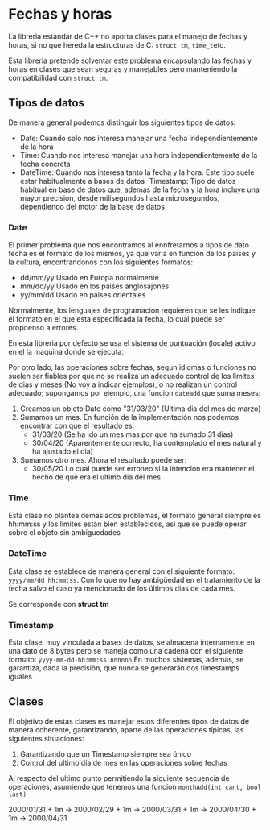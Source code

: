 # Fechas y horas

La libreria estandar de C++ no aporta clases para el manejo de fechas y horas, si no que hereda la estructuras de C: `struct tm`, `time_t`etc.

Esta libreria pretende solventar este problema encapsulando las fechas y horas en clases que sean seguras y manejables pero manteniendo la compatibilidad con `struct tm`.

## Tipos de datos

De manera general podemos distinguir los siguientes tipos de datos:

- Date: Cuando solo nos interesa manejar una fecha independientemente de la hora
- Time: Cuando nos interesa manejar una hora independientemente de la fecha concreta
- DateTime: Cuando nos interesa tanto la fecha y la hora. Este tipo suele estar habitualmente a bases de datos
-Timestamp: Tipo de datos habitual en base de datos que, ademas de la fecha y la hora incluye una mayor precision, desde milisegundos hasta microsegundos, dependiendo del motor de la base de datos

### Date

El primer problema que nos encontramos al ennfretarnos a tipos de dato fecha es el formato de los mismos, ya que varia en función de los paises y la cultura, encontrandonos con los siguientes formatos:

- dd/mm/yy Usado en Europa normalmente
- mm/dd/yy Usado en los paises anglosajones
- yy/mm/dd Usado en paises orientales

Normalmente, los lenguajes de programacion requieren que se les indique el formato en el que esta especificada la fecha, lo cual puede ser propoenso a errores.

En esta libreria por defecto se usa el sistema de puntuación (locale) activo en el la maquina donde se ejecuta.

Por otro lado, las operaciones sobre fechas, segun idiomas o funciones no suelen ser fiables por que no se realiza un adecuado control de los limites de dias y meses (No voy a indicar ejemplos), o no realizan un control adecuado; supongamos por ejemplo, una funcion `dateadd` que suma meses:

1. Creamos un objeto Date como "31/03/20" (Ultima dia del mes de marzo)
2. Sumamos un mes. En función de la implementación nos podemos encontrar con que el resultado es:
   - 31/03/20 (Se ha ido un mes mas por que ha sumado 31 dias)
   - 30/04/20 (Aparentemente correcto, ha contemplado el mes natural y ha ajustado el dia)
3. Sumamos otro mes. Ahora el resultado puede ser:
   - 30/05/20 Lo cual puede ser erroneo si la intencion era mantener el hecho de que era el ultimo dia del mes
   
### Time

Esta clase no plantea demasiados problemas, el formato general siempre es hh:mm:ss y los limites están bien establecidos, así que se puede operar sobre el objeto sin ambiguedades

### DateTime

Esta clase se establece de manera general con el siguiente formato: `yyyy/mm/dd hh:mm:ss`.
Con lo que no hay ambigüedad en el tratamiento de la fecha salvo el caso ya mencionado de los últimos dias de cada mes.

Se corresponde con **struct tm**

### Timestamp

Esta clase, muy vinculada a bases de datos, se almacena internamente en una dato de 8 bytes pero se maneja como una cadena con el siguiente formato: `yyyy-mm-dd-hh:mm:ss.nnnnnn`
En muchos sistemas, ademas, se garantiza, dada la precisión, que nunca se generarán dos timestamps iguales


## Clases

El objetivo de estas clases es manejar estos diferentes tipos de datos de manera coherente, garantizando, aparte de las operaciones típicas, las siguientes situaciones:

1. Garantizando que un Timestamp siempre sea único
2. Control del ultimo día de mes en las operaciones sobre fechas

Al respecto del ultimo punto permitiendo la siguiente secuencia de operaciones, asumiendo que tenemos una funcion `monthAdd(int cant, bool last)`

2000/01/31 + 1m -> 2000/02/29 + 1m -> 2000/03/31 + 1m -> 2000/04/30 + 1m -> 2000/04/31


